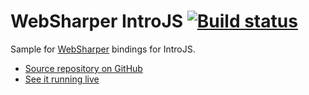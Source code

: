 # WebSharper IntroJS [![Build status](https://ci.appveyor.com/api/projects/status/b7ddfcirw300b7a5?svg=true)](https://ci.appveyor.com/project/IntelliFactory/introjs)

Sample for [WebSharper](https://websharper.com) bindings for IntroJS.

* [Source repository on GitHub](https://github.com/websharper-samples/IntroJS)
* [See it running live](https://websharper-samples.github.io/IntroJS)
